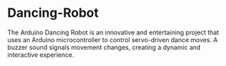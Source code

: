 # Dancing-Robot
The Arduino Dancing Robot is an innovative and entertaining project that uses an Arduino microcontroller to control servo-driven dance moves. A buzzer sound signals movement changes, creating a dynamic and interactive experience.
